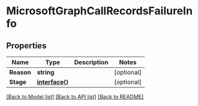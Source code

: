 # MicrosoftGraphCallRecordsFailureInfo

## Properties

Name | Type | Description | Notes
------------ | ------------- | ------------- | -------------
**Reason** | **string** |  | [optional] 
**Stage** | [**interface{}**](.md) |  | [optional] 

[[Back to Model list]](../README.md#documentation-for-models) [[Back to API list]](../README.md#documentation-for-api-endpoints) [[Back to README]](../README.md)


